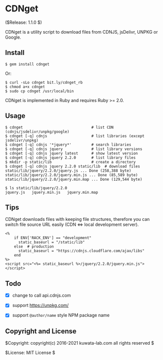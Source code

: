 CDNget
======

($Release: 1.1.0 $)

CDNget is a utility script to download files from CDNJS, jsDelivr, UNPKG or Google.


Install
-------

    $ gem install cdnget

Or:

    $ curl -sLo cdnget bit.ly/cdnget_rb
    $ chmod a+x cdnget
    $ sudo cp cdnget /usr/local/bin

CDNget is implemented in Ruby and requires Ruby >= 2.0.


Usage
-----

    $ cdnget                               # list CDN (cdnjs/jsdelivr/unpkg/google)
    $ cdnget [-q] cdnjs                    # list libraries (except jsdelivr/unpkg)
    $ cdnget [-q] cdnjs '*jquery*'         # search libraries
    $ cdnget [-q] cdnjs jquery             # list library versions
    $ cdnget [-q] cdnjs jquery latest      # show latest version
    $ cdnget [-q] cdnjs jquery 2.2.0       # list library files
    $ mkdir -p static/lib                  # create a directory
    $ cdnget [-q] cdnjs jquery 2.2.0 static/lib  # download files
    static/lib/jquery/2.2.0/jquery.js ... Done (258,388 byte)
    static/lib/jquery/2.2.0/jquery.min.js ... Done (85,589 byte)
    static/lib/jquery/2.2.0/jquery.min.map ... Done (129,544 byte)

    $ ls static/lib/jquery/2.2.0
    jquery.js	jquery.min.js	jquery.min.map


Tips
----

CDNget downloads files with keeping file structures, therefore you can
switch file source URL easily (CDN <=> local development server).

```erb
<%
    if ENV['RACK_ENV'] == "development"
      static_baseurl = "/static/lib"
    else  # production
      static_baseurl = "https://cdnjs.cloudflare.com/ajax/libs"
    end
%>
<script src="<%= static_baseurl %>/jquery/2.2.0/jquery.min.js"></script>
```


Todo
----

* [x] change to call api.cdnjs.com
* [x] support <https://unpkg.com/>
* [x] support `@author/name` style NPM package name


Copyright and License
---------------------

$Copyright: copyright(c) 2016-2021 kuwata-lab.com all rights reserved $

$License: MIT License $
